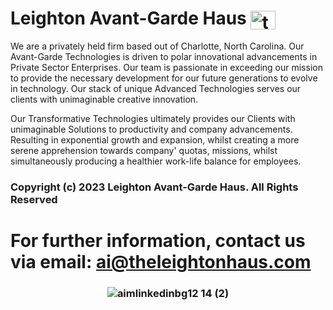 # Leighton Avant-Garde Haus <a href="https://www.linkedin.com/company/theleightonhaus/" target="blank"><img align="center" src="https://raw.githubusercontent.com/rahuldkjain/github-profile-readme-generator/master/src/images/icons/Social/linked-in-alt.svg" alt="thelucienleighton" height="30" width="40" /></a>
We are a privately held firm based out of Charlotte, North Carolina. Our Avant-Garde Technologies is driven to polar innovational advancements in Private Sector Enterprises. Our team is passionate in exceeding our mission to provide the necessary development for our future generations to evolve in technology. Our stack of unique Advanced Technologies serves our clients with unimaginable creative innovation.

Our Transformative Technologies ultimately provides our Clients with unimaginable Solutions to productivity and company advancements. Resulting in exponential growth and expansion, whilst creating a more serene apprehension towards company' quotas, missions, whilst simultaneously producing a healthier work-life balance for employees.

### Copyright (c) 2023 Leighton Avant-Garde Haus. All Rights Reserved


# For further information, contact us via email: ai@theleightonhaus.com 
  
  
  <h3 align="middle">

    
![aimlinkedinbg12 14 (2)](https://user-images.githubusercontent.com/119469038/209342013-ad59d147-7591-4a96-8714-495374bf51ad.png)


